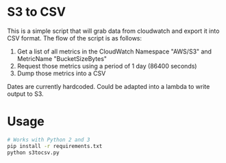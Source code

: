 # S3 to CSV

This is a simple script that will grab data from cloudwatch and export it into CSV format.  The flow of the script is as follows:

1.  Get a list of all metrics in the CloudWatch Namespace "AWS/S3" and MetricName "BucketSizeBytes"
2.  Request those metrics using a period of 1 day (86400 seconds)
3.  Dump those metrics into a CSV

Dates are currently hardcoded.  Could be adapted into a lambda to write output to S3.


# Usage

```sh
# Works with Python 2 and 3
pip install -r requirements.txt
python s3tocsv.py
```